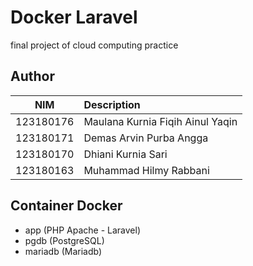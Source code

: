 # Docker Laravel 
final project of cloud computing practice

## Author

| NIM         | Description |
| :---:       | :----   |
| 123180176   | Maulana Kurnia Fiqih Ainul Yaqin |
| 123180171   | Demas Arvin Purba Angga |
| 123180170   | Dhiani Kurnia Sari |
| 123180163   | Muhammad Hilmy Rabbani |

## Container Docker
- app (PHP Apache - Laravel)
- pgdb (PostgreSQL)
- mariadb (Mariadb)